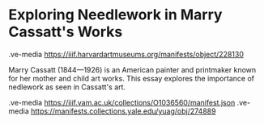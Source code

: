 # Exploring Needlework in Marry Cassatt's Works

.ve-media https://iiif.harvardartmuseums.org/manifests/object/228130

Marry Cassatt (1844—1926) is an American painter and printmaker known for her mother and child art works. This essay explores the importance of nedlework as seen in Cassatt's art.

.ve-media https://iiif.vam.ac.uk/collections/O1036560/manifest.json
.ve-media https://manifests.collections.yale.edu/yuag/obj/274889
